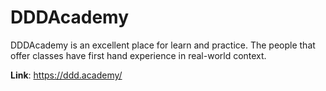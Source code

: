 # DDDAcademy

DDDAcademy is an excellent place for learn and practice. The people that offer classes have first hand experience in real-world context.

**Link**: https://ddd.academy/
